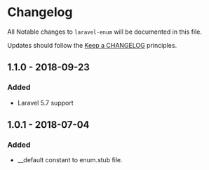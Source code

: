 # Changelog

All Notable changes to `laravel-enum` will be documented in this file.

Updates should follow the [Keep a CHANGELOG](http://keepachangelog.com/) principles.

## 1.1.0 - 2018-09-23

### Added
- Laravel 5.7 support

## 1.0.1 - 2018-07-04

### Added
- __default constant to enum.stub file.
